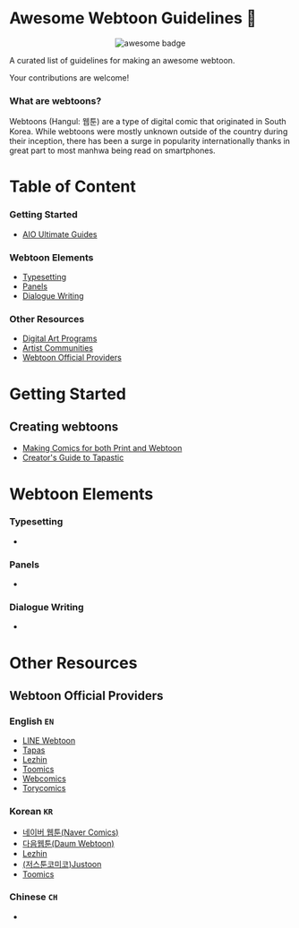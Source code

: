 #  Awesome Webtoon Guidelines 📜 
<p align="center">
<!--<img src="" alt="cover"/>-->
    <img src="https://cdn.rawgit.com/sindresorhus/awesome/d7305f38d29fed78fa85652e3a63e154dd8e8829/media/badge.svg" alt="awesome badge"/> 
</p>

A curated list of guidelines for making an awesome webtoon. 

Your contributions are welcome!

### What are webtoons?
Webtoons (Hangul: 웹툰) are a type of digital comic that originated in South Korea. While webtoons were mostly unknown outside of the country during their inception, there has been a surge in popularity internationally thanks in great part to most manhwa being read on smartphones.

# Table of Content
### Getting Started
- [AIO Ultimate Guides](#creating-webtoons)
### Webtoon Elements
- [Typesetting]()
- [Panels]()
- [Dialogue Writing]()
### Other Resources
- [Digital Art Programs](#digital-art-programs)
- [Artist Communities](#artist-communities)
- [Webtoon Official Providers](#webtoon-official-providers)

# Getting Started
## Creating webtoons
- [Making Comics for both Print and Webtoon](https://tips.clip-studio.com/en-us/articles/2812)
- [Creator's Guide to Tapastic](https://tapas.io/series/Creator)

# Webtoon Elements
### Typesetting
-
### Panels
-

### Dialogue Writing
-

# Other Resources
## Webtoon Official Providers

### English `EN`
* [LINE Webtoon](https://www.webtoons.com/en/)
* [Tapas](https://https://tapas.io/)
* [Lezhin](https://www.lezhin.com/en)
* [Toomics](https://toomics.com/en/)
* [Webcomics](http://www.webcomicsapp.com/)
* [Torycomics](https://www.torycomics.com/)

### Korean `KR`
* [네이버 웹툰(Naver Comics)](https://comic.naver.com/)
* [다음웹툰(Daum Webtoon)](http://webtoon.daum.net/)
* [Lezhin](https://www.lezhin.com/ko)
* [(저스툰코미코)Justoon](https://www.justoon.co.kr/)
* [Toomics](https://www.toomics.com/)

### Chinese `CH`
* []()
